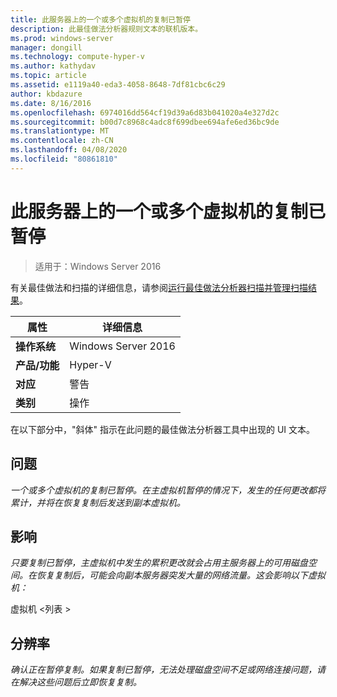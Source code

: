 ```yaml
---
title: 此服务器上的一个或多个虚拟机的复制已暂停
description: 此最佳做法分析器规则文本的联机版本。
ms.prod: windows-server
manager: dongill
ms.technology: compute-hyper-v
ms.author: kathydav
ms.topic: article
ms.assetid: e1119a40-eda3-4058-8648-7df81cbc6c29
author: kbdazure
ms.date: 8/16/2016
ms.openlocfilehash: 6974016dd564cf19d39a6d83b041020a4e327d2c
ms.sourcegitcommit: b00d7c8968c4adc8f699dbee694afe6ed36bc9de
ms.translationtype: MT
ms.contentlocale: zh-CN
ms.lasthandoff: 04/08/2020
ms.locfileid: "80861810"
---
```

# <a name="replication-is-paused-for-one-or-more-virtual-machines-on-this-server"></a>此服务器上的一个或多个虚拟机的复制已暂停

>适用于：Windows Server 2016

有关最佳做法和扫描的详细信息，请参阅[运行最佳做法分析器扫描并管理扫描结果](https://go.microsoft.com/fwlink/p/?LinkID=223177)。  
  
|属性|详细信息|  
|-|-|  
|**操作系统**|Windows Server 2016|  
|**产品/功能**|Hyper-V|  
|**对应**|警告|  
|**类别**|操作|  
  
在以下部分中，"斜体" 指示在此问题的最佳做法分析器工具中出现的 UI 文本。  
  
## <a name="issue"></a>问题  
*一个或多个虚拟机的复制已暂停。在主虚拟机暂停的情况下，发生的任何更改都将累计，并将在恢复复制后发送到副本虚拟机。*  
  
## <a name="impact"></a>影响  
*只要复制已暂停，主虚拟机中发生的累积更改就会占用主服务器上的可用磁盘空间。在恢复复制后，可能会向副本服务器突发大量的网络流量。这会影响以下虚拟机：*  
  
虚拟机 \<列表 >  
  
## <a name="resolution"></a>分辨率  
*确认正在暂停复制。如果复制已暂停，无法处理磁盘空间不足或网络连接问题，请在解决这些问题后立即恢复复制。*  
  


